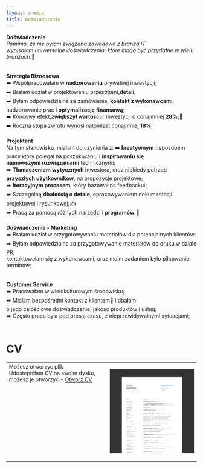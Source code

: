 ```yaml
---
layout: o-mnie
title: Doświadczenie
---
```

 **Doświadczenie**
<br>
_Pomimo, że nie byłam związana zawodowo z branżą IT<br>
wypisałam uniwersalne doświadczenia, które mogą być przydatne w wielu branżach._🙂
<br><br><br>
**Strategia Biznesowa**
<br>
➡️ Współpracowałam w **nadzorowaniu** prywatnej inwestycji;<br>
➡️ Brałam udział w projektowaniu przestrzeni,**detali**; <br>
➡️ Byłam odpowiedzialna za zamówienia, **kontakt z wykonawcami**,<br> nadzorowanie prac i **optymalizację finansową**;<br>
➡️ Końcowy efekt,**zwiększył wartość**📈 inwestycji o conajmniej **28%**;💸<br>
➡️ Roczna stopa zwrotu wynosi natomiast conajmniej **18%**;<br>
<br>
**Projektant**
<br>
Na tym stanowisku, miałam do czynienia z:
➡️ **kreatywnym** 💡sposobem pracy,który polegał na poszukiwaniu i **inspirowaniu się** <br> **najnowszymi rozwiązaniami** technicznymi;<br>
➡️ **Tłumaczeniem** **wytycznych** inwestora, oraz niekiedy potrzeb **przyszłych użytkowników**, na propozycje projektowe;<br>
➡️ **Iteracyjnym procesem**, który bazował na feedbackuℹ️;<br>
➡️ Szczególną **dbałością o detale**, opracowywaniem dokumentacji projektowej i rysunkowej;✍️<br>
➡️ Pracą za pomocą różnych narzędzi i **programów**,🔨 <br>
<br>
**Doświadczenie - Marketing**<br>
➡️ Brałam udział w przygotowywaniu materiałów dla potencjalnych klientów;<br>
➡️ Byłam odpowiedzialna za przygotowywanie materiałów do druku w dziale PR,<br> kontaktowałam się z wykonawcami, oraz moim zadaniem było pilnowanie terminów;<br>
<br><br>
**Customer Service**<br>
➡️ Pracowałam w wielokulturowym środowisku;<br>
➡️ Miałam bezpośredni kontakt z klientem💬 i dbałam <br> o jego całościowe doświadczenie, jakość produktów i usług;<br>
➡️ Często praca była pod presją czasu, z nieprzewidywalnymi sytuacjami;<br>
<br>
# CV

|                                                              |                                                              |
| ------------------------------------------------------------ | -----------------------------------------------------------: |
| Możesz otworzyc plik  <br>Udostepniłam CV na swoim dysku, możesz je otworzyć - [Otwórz CV](https://drive.google.com/file/d/1hEogPlysEIRWZVdXuUgcO1zGA7fMLJJW/view?usp=sharing)<br/><br><br><br><br/><br/><br/><br/><br><br><br><br/><br/> | [![image-text](https://raw.githubusercontent.com/AnitakasperekUX/AnitakasperekUX.github.io/main/assets/img/Mask%20Group%404x.png)](https://raw.githubusercontent.com/AnitakasperekUX/AnitakasperekUX.github.io/main/assets/img/2021_cv_dark%20mode%2012%40.png) |





